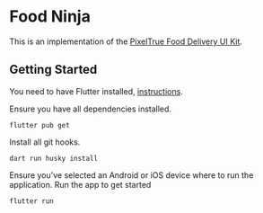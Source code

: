 # Food Ninja

This is an implementation of the [PixelTrue Food Delivery UI Kit](https://www.pixeltrue.com/free-ui-kits/food-delivery-ui-kit).

## Getting Started

You need to have Flutter installed, [instructions](https://docs.flutter.dev/get-started/install).

Ensure you have all dependencies installed.

```
flutter pub get
```

Install all git hooks.

```
dart run husky install
```

Ensure you've selected an Android or iOS device where to run the application. Run the app to get started

```
flutter run
```

